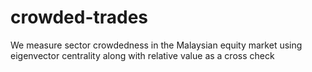 # crowded-trades
We measure sector crowdedness in the Malaysian equity market using eigenvector centrality along with relative value as a cross check

